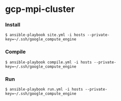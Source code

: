 gcp-mpi-cluster
=====================================================

### Install
```
$ ansible-playbook site.yml -i hosts --private-key=~/.ssh/google_compute_engine
```

### Compile
```
$ ansible-playbook compile.yml -i hosts --private-key=~/.ssh/google_compute_engine
```

### Run
```
$ ansible-playbook run.yml -i hosts --private-key=~/.ssh/google_compute_engine
```

